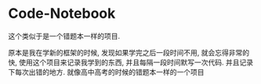 # Code-Notebook

这个类似于是一个错题本一样的项目.

原本是我在学新的框架的时候, 发现如果学完之后一段时间不用, 就会忘得非常的快, 使用这个项目来记录我学到的东西, 并且每隔一段时间默写一次代码. 并且记录下每次出错的地方. 就像高中高考的时候的错题本一样的一个项目
